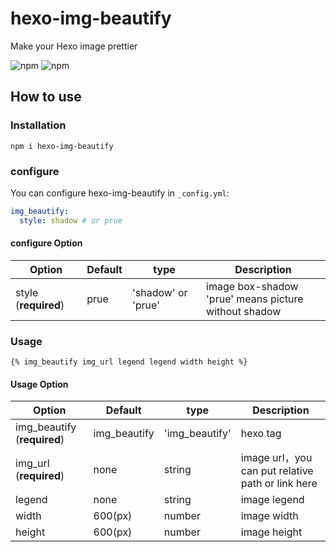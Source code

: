 # hexo-img-beautify

Make your Hexo image prettier

![npm](https://img.shields.io/npm/v/hexo-img-beautify.svg) ![npm](https://img.shields.io/npm/l/hexo-img-beautify.svg)

## How to use

### Installation

    npm i hexo-img-beautify

### configure

You can configure hexo-img-beautify in `_config.yml`:

```yaml
img_beautify:
  style: shadow # or prue
```

#### configure Option

| Option | Default | type | Description|
| -------------------- | ----- | ------------- | ------------------------ |
| style (**required**) | prue  | 'shadow' or 'prue' |  image box-shadow <br> 'prue' means picture without shadow |

### Usage

    {% img_beautify img_url legend legend width height %}

#### Usage Option

| Option | Default | type | Description|
| -------------------- | ----- | ------------- | ------------------------ |
| img_beautify (**required**) | img_beautify  | 'img_beautify' | hexo tag   |
| img_url (**required**) | none  | string | image url，you can put relative path or link here |
| legend  | none | string | image legend |
| width  | 600(px) | number | image width |
| height  | 600(px) | number | image height |
